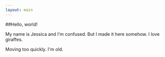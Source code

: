 ```yaml
---
layout: main
---
```


##Hello, world!

My name is Jessica and I'm confused. But I made it here somehow. I love giraffes.

Moving too quickly. I'm old.
